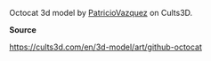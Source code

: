 Octocat 3d model by [PatricioVazquez](https://cults3d.com/en/users/PatricioVazquez/creations) on Cults3D.

**Source**

https://cults3d.com/en/3d-model/art/github-octocat
